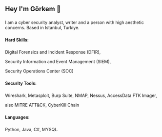 <h2 align="left">Hey I'm Görkem 👋</h2>

###

<p align="left"> I am a cyber security analyst, writer and a person with high aesthetic concerns. Based in Istanbul, Turkiye. </p>

###

<h4 align="left">Hard Skills: </h4>

###

<p> Digital Forensics and Incident Response (DFIR), </p>
<p> Security Information and Event Management (SIEM), </p>
<p> Security Operations Center (SOC) </p>

###

<h4 align="left"> Security Tools: </h4>

###

<p> Wireshark, Metasploit, Burp Suite, NMAP, Nessus, AccessData FTK Imager, </p>
<p> also MITRE ATT&CK, CyberKill Chain </p>

###


<h4 align="left">Languages: </h4>

###

Python, Java, C#, MYSQL.

###


